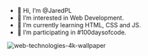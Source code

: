 - 👋 Hi, I’m @JaredPL
- 👀 I’m interested in Web Development.
- 🌱 I’m currently learning HTML, CSS and JS.
- 💯 I’m participating in #100daysofcode.

![web-technologies-4k-wallpaper](https://user-images.githubusercontent.com/78654632/205520492-57ecb4e7-0640-4db7-bfd4-b5551400ba01.png)
